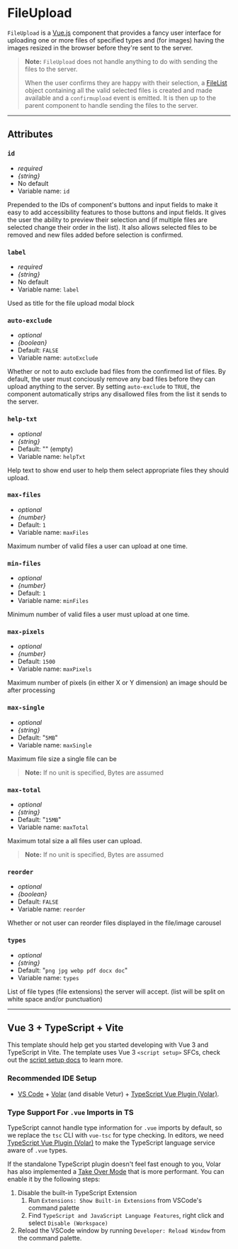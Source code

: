 # FileUpload

`FileUpload` is a [Vue.js](https://v3.vuejs.org/) component that 
provides a fancy user interface for uploading one or more files of 
specified types and (for images) having the images resized in the 
browser before they're sent to the server.

> __Note:__ `FileUpload` does not handle anything to do with sending 
>           the files to the server.
>
> When the user confirms they are happy with their selection, a 
> [FileList](https://developer.mozilla.org/en-US/docs/Web/API/FileList)
> object containing all the valid selected files is created  and made
> available and a `confirmupload` event is emitted. It is then up to 
> the parent component to handle sending the files to the server.

---

## Attributes

### `id`

* _required_
* _{string}_ 
* No default
* Variable name: `id`

Prepended to the IDs of component's buttons and input fields to make 
it easy to add accessibility features to those buttons and input 
fields. It gives the user the ability to preview their selection and 
(if multiple files are selected change their order in the list). 
It also allows selected files to be removed and new files added 
before selection is confirmed.

### `label`

* _required_
* _{string}_ 
* No default
* Variable name: `label`

Used as title for the file upload modal block

### `auto-exclude`

* _optional_ 
* _{boolean}_
* Default: `FALSE`
* Variable name: `autoExclude`

Whether or not to auto exclude bad files from the confirmed list of 
files. By default, the user must conciously remove any bad files 
before they can upload anything to the server. By setting 
`auto-exclude` to `TRUE`, the component automatically strips any 
disallowed files from the list it sends to the server.

### `help-txt`

* _optional_ 
* _{string}_
* Default: "" (empty)
* Variable name: `helpTxt`

Help text to show end user to help them select appropriate files they
should upload.

### `max-files`

* _optional_ 
* _{number}_
* Default: `1`
* Variable name: `maxFiles`

Maximum number of valid files a user can upload at one time.

### `min-files`

* _optional_ 
* _{number}_
* Default: `1`
* Variable name: `minFiles`

Minimum number of valid files a user must upload at one time.

### `max-pixels`

* _optional_ 
* _{number}_
* Default: `1500`
* Variable name: `maxPixels`

Maximum number of pixels (in either X or Y dimension) an image
should be after processing

### `max-single`

* _optional_ 
* _{string}_
* Default: "`5MB`"
* Variable name: `maxSingle`


Maximum file size a single file can be

> __Note:__ If no unit is specified, Bytes are assumed

### `max-total`

* _optional_ 
* _{string}_
* Default: "`15MB`"
* Variable name: `maxTotal`

Maximum total size a all files user can upload.

> __Note:__ If no unit is specified, Bytes are assumed

### `reorder`

* _optional_ 
* _{boolean}_
* Default: `FALSE`
* Variable name: `reorder`

Whether or not user can reorder files displayed in the file/image carousel

### `types`

* _optional_ 
* _{string}_
* Default: "`png jpg webp pdf docx doc`"
* Variable name: `types`

List of file types (file extensions) the server will accept. (list will be split on white space and/or punctuation)

----

## Vue 3 + TypeScript + Vite

This template should help get you started developing with Vue 3 and TypeScript in Vite. The template uses Vue 3 `<script setup>` SFCs, check out the [script setup docs](https://v3.vuejs.org/api/sfc-script-setup.html#sfc-script-setup) to learn more.

### Recommended IDE Setup

- [VS Code](https://code.visualstudio.com/) + [Volar](https://marketplace.visualstudio.com/items?itemName=Vue.volar) (and disable Vetur) + [TypeScript Vue Plugin (Volar)](https://marketplace.visualstudio.com/items?itemName=Vue.vscode-typescript-vue-plugin).

### Type Support For `.vue` Imports in TS

TypeScript cannot handle type information for `.vue` imports by default, so we replace the `tsc` CLI with `vue-tsc` for type checking. In editors, we need [TypeScript Vue Plugin (Volar)](https://marketplace.visualstudio.com/items?itemName=Vue.vscode-typescript-vue-plugin) to make the TypeScript language service aware of `.vue` types.

If the standalone TypeScript plugin doesn't feel fast enough to you, Volar has also implemented a [Take Over Mode](https://github.com/johnsoncodehk/volar/discussions/471#discussioncomment-1361669) that is more performant. You can enable it by the following steps:

1. Disable the built-in TypeScript Extension
   1. Run `Extensions: Show Built-in Extensions` from VSCode's command palette
   2. Find `TypeScript and JavaScript Language Features`, right click and select `Disable (Workspace)`
2. Reload the VSCode window by running `Developer: Reload Window` from the command palette.

